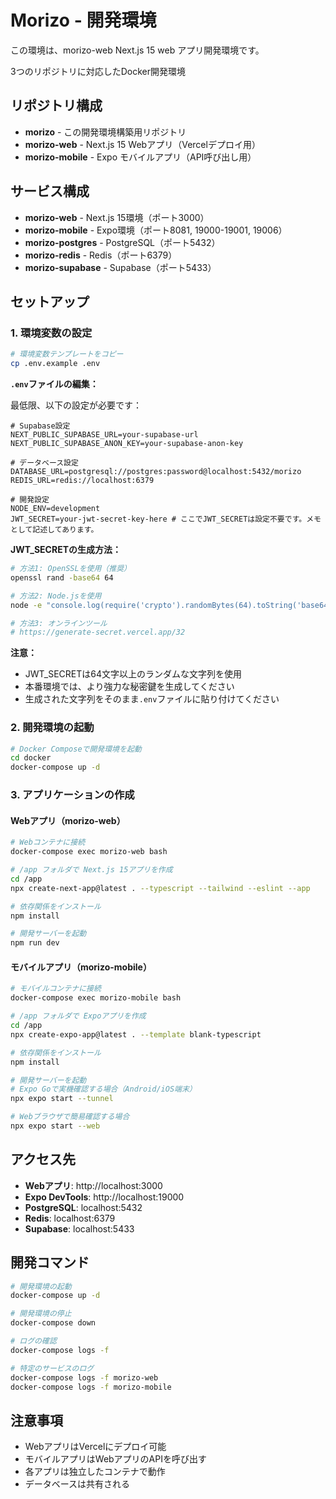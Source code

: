 # Morizo - 開発環境

この環境は、morizo-web Next.js 15 web アプリ開発環境です。

3つのリポジトリに対応したDocker開発環境

## リポジトリ構成

- **morizo** - この開発環境構築用リポジトリ
- **morizo-web** - Next.js 15 Webアプリ（Vercelデプロイ用）
- **morizo-mobile** - Expo モバイルアプリ（API呼び出し用）

## サービス構成

- **morizo-web** - Next.js 15環境（ポート3000）
- **morizo-mobile** - Expo環境（ポート8081, 19000-19001, 19006）
- **morizo-postgres** - PostgreSQL（ポート5432）
- **morizo-redis** - Redis（ポート6379）
- **morizo-supabase** - Supabase（ポート5433）

## セットアップ

### 1. 環境変数の設定

```bash
# 環境変数テンプレートをコピー
cp .env.example .env
```

**`.env`ファイルの編集：**

最低限、以下の設定が必要です：

```env
# Supabase設定
NEXT_PUBLIC_SUPABASE_URL=your-supabase-url
NEXT_PUBLIC_SUPABASE_ANON_KEY=your-supabase-anon-key

# データベース設定
DATABASE_URL=postgresql://postgres:password@localhost:5432/morizo
REDIS_URL=redis://localhost:6379

# 開発設定
NODE_ENV=development
JWT_SECRET=your-jwt-secret-key-here # ここでJWT_SECRETは設定不要です。メモとして記述してあります。
```

**JWT_SECRETの生成方法：**

```bash
# 方法1: OpenSSLを使用（推奨）
openssl rand -base64 64

# 方法2: Node.jsを使用
node -e "console.log(require('crypto').randomBytes(64).toString('base64'))"

# 方法3: オンラインツール
# https://generate-secret.vercel.app/32
```

**注意：**
- JWT_SECRETは64文字以上のランダムな文字列を使用
- 本番環境では、より強力な秘密鍵を生成してください
- 生成された文字列をそのまま`.env`ファイルに貼り付けてください

### 2. 開発環境の起動

```bash
# Docker Composeで開発環境を起動
cd docker
docker-compose up -d
```

### 3. アプリケーションの作成

#### Webアプリ（morizo-web）

```bash
# Webコンテナに接続
docker-compose exec morizo-web bash

# /app フォルダで Next.js 15アプリを作成
cd /app
npx create-next-app@latest . --typescript --tailwind --eslint --app

# 依存関係をインストール
npm install

# 開発サーバーを起動
npm run dev
```

#### モバイルアプリ（morizo-mobile）

```bash
# モバイルコンテナに接続
docker-compose exec morizo-mobile bash

# /app フォルダで Expoアプリを作成
cd /app
npx create-expo-app@latest . --template blank-typescript

# 依存関係をインストール
npm install

# 開発サーバーを起動
# Expo Goで実機確認する場合（Android/iOS端末）
npx expo start --tunnel

# Webブラウザで簡易確認する場合
npx expo start --web
```

## アクセス先

- **Webアプリ**: http://localhost:3000
- **Expo DevTools**: http://localhost:19000
- **PostgreSQL**: localhost:5432
- **Redis**: localhost:6379
- **Supabase**: localhost:5433

## 開発コマンド

```bash
# 開発環境の起動
docker-compose up -d

# 開発環境の停止
docker-compose down

# ログの確認
docker-compose logs -f

# 特定のサービスのログ
docker-compose logs -f morizo-web
docker-compose logs -f morizo-mobile
```

## 注意事項

- WebアプリはVercelにデプロイ可能
- モバイルアプリはWebアプリのAPIを呼び出す
- 各アプリは独立したコンテナで動作
- データベースは共有される